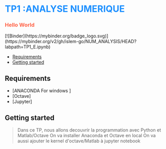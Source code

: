 <h1 style="color:DodgerBlue;">TP1 :ANALYSE NUMERIQUE</h1>
<h3 style="color:Tomato;">Hello World</h3>
[![Binder](https://mybinder.org/badge_logo.svg)](https://mybinder.org/v2/gh/islem-go/NUM_ANALYSIS/HEAD?labpath=TP1_E.ipynb)

<!-- START doctoc generated TOC please keep comment here to allow auto update -->
<!-- DON'T EDIT THIS SECTION, INSTEAD RE-RUN doctoc TO UPDATE -->


- [Requirements](#requirements)
- [Getting started](#getting-started)




<!-- END doctoc generated TOC please keep comment here to allow auto update -->

## Requirements
* [ANACONDA For windows ]
* [Octave]
* [Jupyter]

## Getting started 
> Dans ce TP, nous allons decouvrir la programmation avec Python et Matlab/Octave
> On va installer Anaconda et Octave en local
> On va aussi ajouter le kernel d'octave/Matlab à jupyter notebook









